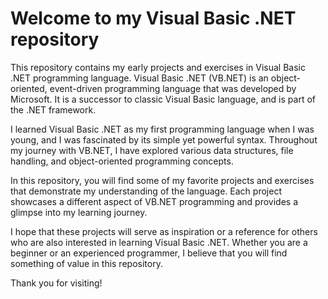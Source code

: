 # **Welcome to my Visual Basic .NET repository**
This repository contains my early projects and exercises in Visual Basic .NET programming language. Visual Basic .NET (VB.NET) is an object-oriented, event-driven programming language that was developed by Microsoft. It is a successor to classic Visual Basic language, and is part of the .NET framework.

I learned Visual Basic .NET as my first programming language when I was young, and I was fascinated by its simple yet powerful syntax. Throughout my journey with VB.NET, I have explored various data structures, file handling, and object-oriented programming concepts.

In this repository, you will find some of my favorite projects and exercises that demonstrate my understanding of the language. Each project showcases a different aspect of VB.NET programming and provides a glimpse into my learning journey.

I hope that these projects will serve as inspiration or a reference for others who are also interested in learning Visual Basic .NET. Whether you are a beginner or an experienced programmer, I believe that you will find something of value in this repository.

Thank you for visiting!
